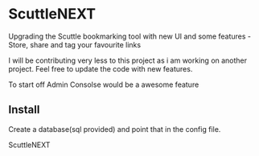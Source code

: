 # ScuttleNEXT
Upgrading the Scuttle bookmarking tool with new UI and some features - Store, share and tag your favourite links

I will be contributing very less to this project as i am working on another project. Feel free to update the code with new features.

To start off Admin Consolse would be a awesome feature

Install
-------
Create a database(sql provided) and point that in the config file.


ScuttleNEXT
